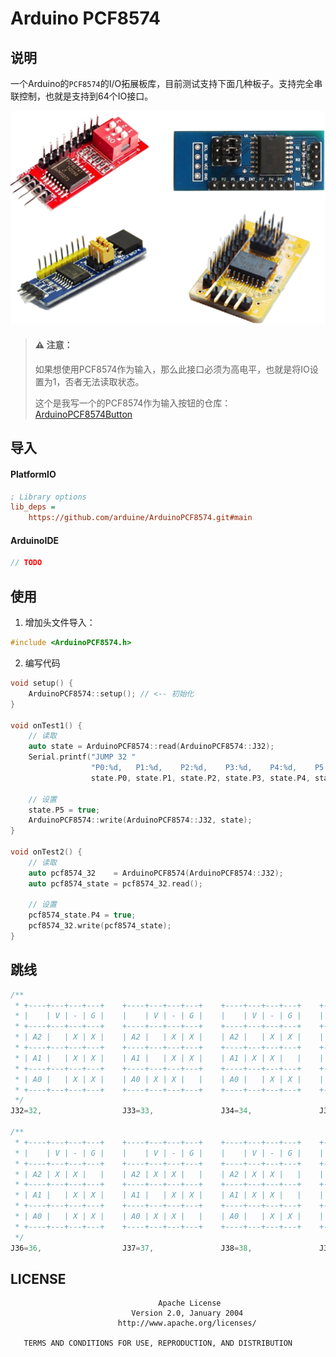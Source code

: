 # Arduino PCF8574

## 说明

一个Arduino的`PCF8574`的I/O拓展板库，目前测试支持下面几种板子。支持完全串联控制，也就是支持到64个IO接口。

![board](https://raw.githubusercontent.com/arduine/ArduinoPCF8574/main/images/images-01.png)

> #### ⚠️ 注意：
>
> 如果想使用PCF8574作为输入，那么此接口必须为高电平，也就是将IO设置为1，否者无法读取状态。
> 
> 这个是我写一个的PCF8574作为输入按钮的仓库：[ArduinoPCF8574Button](https://github.com/arduine/ArduinoPCF8574Button.git)

## 导入

#### PlatformIO

```ini
; Library options
lib_deps =
    https://github.com/arduine/ArduinoPCF8574.git#main
```

#### ArduinoIDE

```c++
// TODO
```

## 使用

1. 增加头文件导入：

```c++
#include <ArduinoPCF8574.h>
```

2. 编写代码

```c++
void setup() {
    ArduinoPCF8574::setup(); // <-- 初始化
}

void onTest1() {
    // 读取
    auto state = ArduinoPCF8574::read(ArduinoPCF8574::J32);
    Serial.printf("JUMP 32 "
                  "P0:%d,   P1:%d,    P2:%d,    P3:%d,    P4:%d,    P5:%d,    P6:%d,    P7:%d\n",
                  state.P0, state.P1, state.P2, state.P3, state.P4, state.P5, state.P6, state.P7);
    
    // 设置
    state.P5 = true;
    ArduinoPCF8574::write(ArduinoPCF8574::J32, state);
}

void onTest2() {
    // 读取
    auto pcf8574_32    = ArduinoPCF8574(ArduinoPCF8574::J32);
    auto pcf8574_state = pcf8574_32.read();

    // 设置
    pcf8574_state.P4 = true;
    pcf8574_32.write(pcf8574_state);
}
```

## 跳线

```c++
/**
 * +----+---+---+---+    +----+---+---+---+    +----+---+---+---+    +----+---+---+---+
 * |    | V | - | G |    |    | V | - | G |    |    | V | - | G |    |    | V | - | G |
 * +----+---+---+---+    +----+---+---+---+    +----+---+---+---+    +----+---+---+---+
 * | A2 |   | X | X |    | A2 |   | X | X |    | A2 |   | X | X |    | A2 |   | X | X |
 * +----+---+---+---+    +----+---+---+---+    +----+---+---+---+    +----+---+---+---+
 * | A1 |   | X | X |    | A1 |   | X | X |    | A1 | X | X |   |    | A1 | X | X |   |
 * +----+---+---+---+    +----+---+---+---+    +----+---+---+---+    +----+---+---+---+
 * | A0 |   | X | X |    | A0 | X | X |   |    | A0 |   | X | X |    | A0 | X | X |   |
 * +----+---+---+---+    +----+---+---+---+    +----+---+---+---+    +----+---+---+---+
 */
J32=32,                  J33=33,               J34=34,               J35=35,

/**
 * +----+---+---+---+    +----+---+---+---+    +----+---+---+---+    +----+---+---+---+
 * |    | V | - | G |    |    | V | - | G |    |    | V | - | G |    |    | V | - | G |
 * +----+---+---+---+    +----+---+---+---+    +----+---+---+---+    +----+---+---+---+
 * | A2 | X | X |   |    | A2 | X | X |   |    | A2 | X | X |   |    | A2 | X | X |   |
 * +----+---+---+---+    +----+---+---+---+    +----+---+---+---+    +----+---+---+---+
 * | A1 |   | X | X |    | A1 |   | X | X |    | A1 | X | X |   |    | A1 | X | X |   |
 * +----+---+---+---+    +----+---+---+---+    +----+---+---+---+    +----+---+---+---+
 * | A0 |   | X | X |    | A0 | X | X |   |    | A0 |   | X | X |    | A0 | X | X |   |
 * +----+---+---+---+    +----+---+---+---+    +----+---+---+---+    +----+---+---+---+
 */
J36=36,                  J37=37,               J38=38,               J39=39
```

## LICENSE

```text
                                 Apache License
                           Version 2.0, January 2004
                        http://www.apache.org/licenses/

   TERMS AND CONDITIONS FOR USE, REPRODUCTION, AND DISTRIBUTION
```